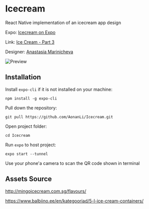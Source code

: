 # Icecream

React Native implementation of an icecream app design

Expo: [Icecream on Expo](https://expo.io/@aonanli/Icecream)

Link: [Ice Cream - Part 3](https://dribbble.com/shots/6864576-Ice-Cream-Part-3)

Designer: [Anastasia Marinicheva](https://dribbble.com/anmarinicheva)

![Preview](https://cdn.dribbble.com/users/1445352/screenshots/6864576/ice_cream_all.jpg)

## Installation

Install `expo-cli` if it is not installed on your machine:

    npm install -g expo-cli

Pull down the repository:

    git pull https://github.com/AonanLi/Icecream.git

Open project folder:

    cd Icecream

Run `expo` to host project:

    expo start --tunnel

Use your phone'a camera to scan the QR code shown in terminal

## Assets Source

http://mingoicecream.com.sg/flavours/

https://www.balbiino.ee/en/kategooriad/5-l-ice-cream-containers/
